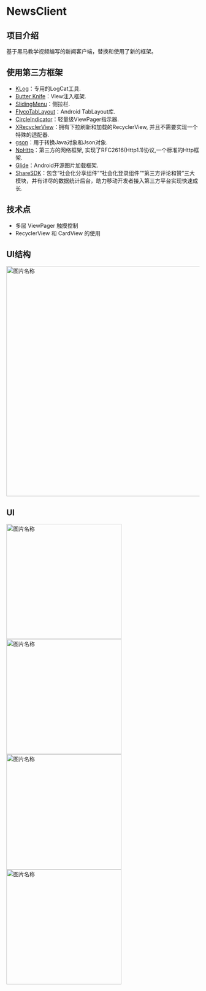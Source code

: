 
# NewsClient #

## 项目介绍 ##
基于黑马教学视频编写的新闻客户端，替换和使用了新的框架。


## 使用第三方框架 ##

- [KLog](https://github.com/ZhaoKaiQiang/KLog)：专用的LogCat工具.
- [Butter Knife](https://github.com/JakeWharton/butterknife)：View注入框架.
- [SlidingMenu](https://github.com/jfeinstein10/SlidingMenu)：侧拉栏.
- [FlycoTabLayout](https://github.com/H07000223/FlycoTabLayout)：Android TabLayout库.
- [CircleIndicator](https://github.com/ongakuer/CircleIndicator)：轻量级ViewPager指示器.
- [XRecyclerView](https://github.com/jianghejie/XRecyclerView)：拥有下拉刷新和加载的RecyclerView, 并且不需要实现一个特殊的适配器.
- [gson](https://github.com/google/gson)：用于转换Java对象和Json对象.
- [NoHttp](https://github.com/H07000223/FlycoTabLayout)：第三方的网络框架, 实现了RFC2616(Http1.1)协议,一个标准的Http框架.
- [Glide](https://github.com/bumptech/glide)：Android开源图片加载框架.
- [ShareSDK](http://www.mob.com/)：包含“社会化分享组件”“社会化登录组件”“第三方评论和赞”三大模块，并有详尽的数据统计后台，助力移动开发者接入第三方平台实现快速成长.

## 技术点 ##
- 多层 ViewPager 触摸控制
- RecyclerView 和 CardView 的使用

## UI结构 ##

<img src="http://ww3.sinaimg.cn/large/648b709cjw1f5x6a3kyhzj21kw19ttjb.jpg" width = "600" alt="图片名称" align=center />

## UI ##

<img src="http://ww2.sinaimg.cn/large/648b709cjw1f5x5zn9v50j20u01hcdsk.jpg" width = "300" alt="图片名称" align=center />
<img src="http://ww1.sinaimg.cn/large/648b709cjw1f5x5zvyrbqj20u01hcgzy.jpg" width = "300" alt="图片名称" align=center />

<img src="http://ww1.sinaimg.cn/large/648b709cjw1f5x5yfrbatj20u01hc7l6.jpg" width = "300" alt="图片名称" align=center />
<img src="http://ww1.sinaimg.cn/large/648b709cjw1f5x63p0h1wj20u01hctky.jpg" width = "300" alt="图片名称" align=center />